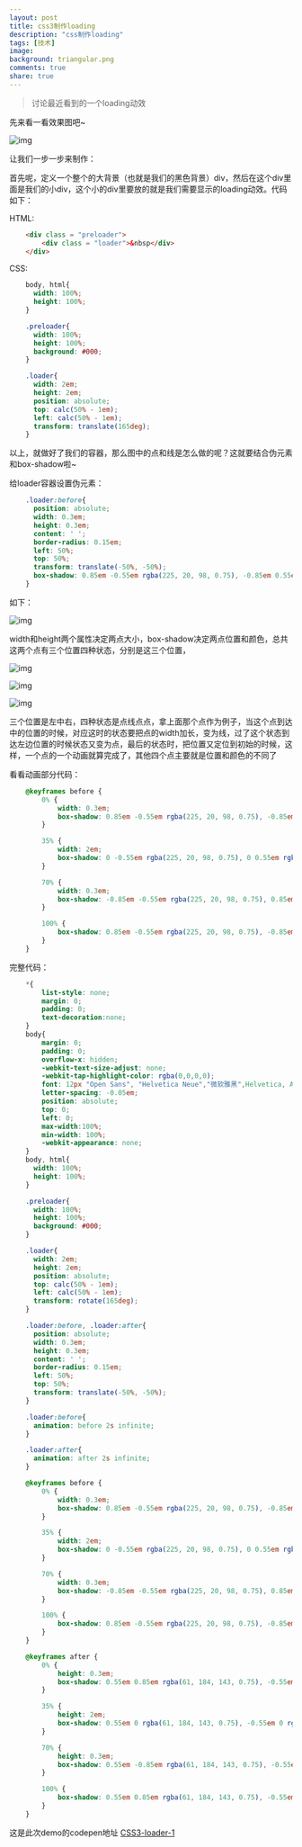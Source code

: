```yaml
---
layout: post
title: css3制作loading
description: "css制作loading"
tags: [技术]
image:
background: triangular.png
comments: true
share: true
---
```


> 讨论最近看到的一个loading动效

先来看一看效果图吧~

![img]({{site.url}}images/article/2016-3-6/1.gif)

<!-- more -->

让我们一步一步来制作：

首先呢，定义一个整个的大背景（也就是我们的黑色背景）div，然后在这个div里面是我们的小div，这个小的div里要放的就是我们需要显示的loading动效。代码如下：

HTML:

```html
	<div class = "preloader">
		<div class = "loader">&nbsp</div>
	</div>
```

CSS:

```css
	body, html{
	  width: 100%;
	  height: 100%;
	}

	.preloader{
	  width: 100%;
	  height: 100%;
	  background: #000;
	}

	.loader{
	  width: 2em;
	  height: 2em;
	  position: absolute;
	  top: calc(50% - 1em);
	  left: calc(50% - 1em);
	  transform: translate(165deg);
	}
```

以上，就做好了我们的容器，那么图中的点和线是怎么做的呢？这就要结合伪元素和box-shadow啦~

给loader容器设置伪元素：

```css
	.loader:before{
	  position: absolute;
	  width: 0.3em;
	  height: 0.3em;
	  content: ' ';
	  border-radius: 0.15em;
	  left: 50%;
	  top: 50%;
	  transform: translate(-50%, -50%);
	  box-shadow: 0.85em -0.55em rgba(225, 20, 98, 0.75), -0.85em 0.55em rgba(111, 202, 220, 0.75);
	}
```

如下：

![img]({{site.url}}images/article/2016-3-6/5.png)

width和height两个属性决定两点大小，box-shadow决定两点位置和颜色，总共这两个点有三个位置四种状态，分别是这三个位置，

![img]({{site.url}}images/article/2016-3-6/2.png)

![img]({{site.url}}images/article/2016-3-6/3.png)

![img]({{site.url}}images/article/2016-3-6/4.png)

三个位置是左中右，四种状态是点线点点，拿上面那个点作为例子，当这个点到达中的位置的时候，对应这时的状态要把点的width加长，变为线，过了这个状态到达左边位置的时候状态又变为点，最后的状态时，把位置又定位到初始的时候，这样，一个点的一个动画就算完成了，其他四个点主要就是位置和颜色的不同了

看看动画部分代码：

```css
	@keyframes before {
	    0% {
	        width: 0.3em;
	        box-shadow: 0.85em -0.55em rgba(225, 20, 98, 0.75), -0.85em 0.55em rgba(111, 202, 220, 0.75);
	    }

	    35% {
	        width: 2em;
	        box-shadow: 0 -0.55em rgba(225, 20, 98, 0.75), 0 0.55em rgba(111, 202, 220, 0.75);
	    }

	    70% {
	        width: 0.3em;
	        box-shadow: -0.85em -0.55em rgba(225, 20, 98, 0.75), 0.85em 0.55em rgba(111, 202, 220, 0.75);
	    }

	    100% {
	        box-shadow: 0.85em -0.55em rgba(225, 20, 98, 0.75), -0.85em 0.55em rgba(111, 202, 220, 0.75);
	    }
	}
```

完整代码：

```css
	*{
	    list-style: none;
	    margin: 0;
	    padding: 0;
	    text-decoration:none;
	}
	body{
	    margin: 0;
	    padding: 0;
	    overflow-x: hidden;
	    -webkit-text-size-adjust: none;
	    -webkit-tap-highlight-color: rgba(0,0,0,0);
	    font: 12px "Open Sans", "Helvetica Neue","微软雅黑",Helvetica, Arial, sans-serif;
	    letter-spacing: -0.05em;
	    position: absolute;
	    top: 0;
	    left: 0;
	    max-width:100%;
	    min-width: 100%;
	    -webkit-appearance: none;
	}
	body, html{
	  width: 100%;
	  height: 100%;
	}

	.preloader{
	  width: 100%;
	  height: 100%;
	  background: #000;
	}

	.loader{
	  width: 2em;
	  height: 2em;
	  position: absolute;
	  top: calc(50% - 1em);
	  left: calc(50% - 1em);
	  transform: rotate(165deg);
	}

	.loader:before, .loader:after{
	  position: absolute;
	  width: 0.3em;
	  height: 0.3em;
	  content: ' ';
	  border-radius: 0.15em;
	  left: 50%;
	  top: 50%;
	  transform: translate(-50%, -50%);
	}

	.loader:before{
	  animation: before 2s infinite;
	}

	.loader:after{
	  animation: after 2s infinite;
	}

	@keyframes before {
	    0% {
	        width: 0.3em;
	        box-shadow: 0.85em -0.55em rgba(225, 20, 98, 0.75), -0.85em 0.55em rgba(111, 202, 220, 0.75);
	    }

	    35% {
	        width: 2em;
	        box-shadow: 0 -0.55em rgba(225, 20, 98, 0.75), 0 0.55em rgba(111, 202, 220, 0.75);
	    }

	    70% {
	        width: 0.3em;
	        box-shadow: -0.85em -0.55em rgba(225, 20, 98, 0.75), 0.85em 0.55em rgba(111, 202, 220, 0.75);
	    }

	    100% {
	        box-shadow: 0.85em -0.55em rgba(225, 20, 98, 0.75), -0.85em 0.55em rgba(111, 202, 220, 0.75);
	    }
	}

	@keyframes after {
	    0% {
	        height: 0.3em;
	        box-shadow: 0.55em 0.85em rgba(61, 184, 143, 0.75), -0.55em -0.85em rgba(233, 169, 32, 0.75);
	    }

	    35% {
	        height: 2em;
	        box-shadow: 0.55em 0 rgba(61, 184, 143, 0.75), -0.55em 0 rgba(233, 169, 32, 0.75);
	    }

	    70% {
	        height: 0.3em;
	        box-shadow: 0.55em -0.85em rgba(61, 184, 143, 0.75), -0.55em 0.85em rgba(233, 169, 32, 0.75);
	    }

	    100% {
	        box-shadow: 0.55em 0.85em rgba(61, 184, 143, 0.75), -0.55em -0.85em rgba(233, 169, 32, 0.75);
	    }
	}
```

这是此次demo的codepen地址
[CSS3-loader-1](http://codepen.io/puronglong/pen/EKVJeO)
